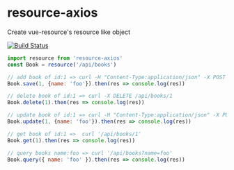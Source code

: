 # resource-axios

Create vue-resource's resource like object

[![Build Status](https://travis-ci.org/michaelliao/openweixin.svg?branch=master)](https://travis-ci.org/michaelliao/openweixin)

```javascript
import resource from 'resource-axios'
const Book = resource('/api/books')

// add book of id:1 => curl -H "Content-Type:application/json" -X POST --data '{"name":"foo"}' /api/books
Book.save(1, {name: 'foo'}).then(res => console.log(res))

// delete book of id:1 => curl -X DELETE /api/books/1
Book.delete(1).then(res => console.log(res))

// update book of id:1 => curl -H "Content-Type:application/json" -X PUT --data '{"name":"foo"}' /api/books/1
Book.update(1, {name: 'foo'}).then(res => console.log(res))

// get book of id:1 =>  curl '/api/books/1'
Book.get(1).then(res => console.log(res))

// query books name:foo => curl '/api/books?name=foo'
Book.query({ name: 'foo' }).then(res => console.log(res))
```